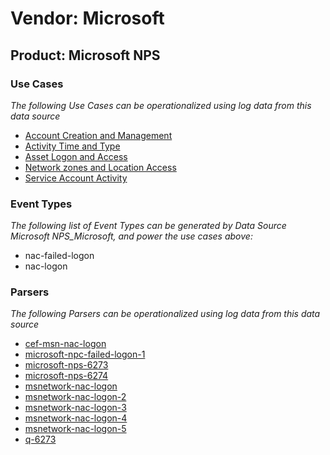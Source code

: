 Vendor: Microsoft
=================
Product: Microsoft NPS
----------------------

### Use Cases

_The following Use Cases can be operationalized using log data from this data source_

* [Account Creation and Management](../UseCases/usecase_account_creation_and_management.md)
* [Activity Time  and Type](../UseCases/usecase_activity_time__and_type.md)
* [Asset Logon and Access](../UseCases/usecase_asset_logon_and_access.md)
* [Network zones and Location Access](../UseCases/usecase_network_zones_and_location_access.md)
* [Service Account Activity](../UseCases/usecase_service_account_activity.md)


### Event Types

_The following list of Event Types can be generated by Data Source Microsoft NPS_Microsoft, and power the use cases above:_

- nac-failed-logon
- nac-logon


### Parsers

_The following Parsers can be operationalized using log data from this data source_

* [cef-msn-nac-logon](../Parsers/parserContent_cef-msn-nac-logon.md)
* [microsoft-npc-failed-logon-1](../Parsers/parserContent_microsoft-npc-failed-logon-1.md)
* [microsoft-nps-6273](../Parsers/parserContent_microsoft-nps-6273.md)
* [microsoft-nps-6274](../Parsers/parserContent_microsoft-nps-6274.md)
* [msnetwork-nac-logon](../Parsers/parserContent_msnetwork-nac-logon.md)
* [msnetwork-nac-logon-2](../Parsers/parserContent_msnetwork-nac-logon-2.md)
* [msnetwork-nac-logon-3](../Parsers/parserContent_msnetwork-nac-logon-3.md)
* [msnetwork-nac-logon-4](../Parsers/parserContent_msnetwork-nac-logon-4.md)
* [msnetwork-nac-logon-5](../Parsers/parserContent_msnetwork-nac-logon-5.md)
* [q-6273](../Parsers/parserContent_q-6273.md)

